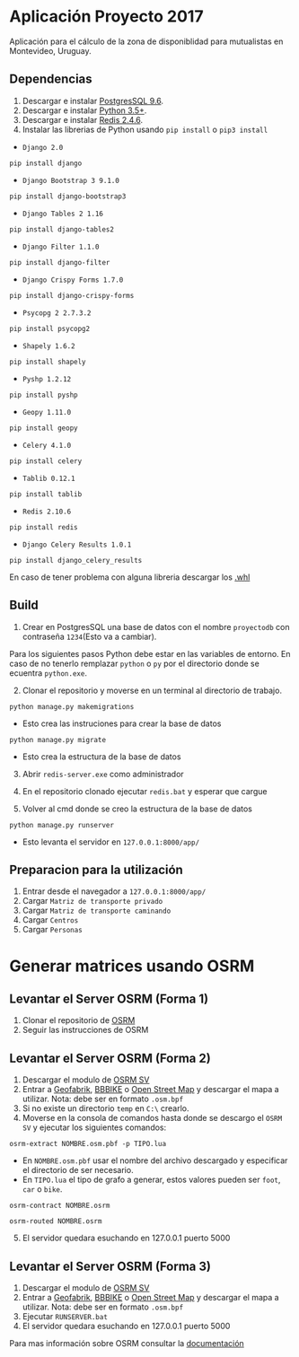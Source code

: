 # Aplicación Proyecto 2017

Aplicación para el cálculo de la zona de disponiblidad para mutualistas en Montevideo, Uruguay.


## Dependencias

1. Descargar e instalar [PostgresSQL 9.6](https://www.openscg.com/bigsql/postgresql/installers.jsp/).
2. Descargar e instalar [Python 3.5+](https://www.python.org). 
3. Descargar e instalar [Redis 2.4.6](http://ruilopes.com/redis-setup/).
4. Instalar las librerias de Python usando `pip install` o `pip3 install`
* `Django 2.0`
```
pip install django
```
* `Django Bootstrap 3 9.1.0`
```
pip install django-bootstrap3
```
* `Django Tables 2 1.16`
```
pip install django-tables2
```
* `Django Filter 1.1.0`
```
pip install django-filter
```
* `Django Crispy Forms 1.7.0`
```
pip install django-crispy-forms
```
* `Psycopg 2 2.7.3.2`
```
pip install psycopg2
```
* `Shapely 1.6.2`
```
pip install shapely
```
* `Pyshp 1.2.12`
```
pip install pyshp
```
* `Geopy 1.11.0`
```
pip install geopy
```
* `Celery 4.1.0`
```
pip install celery
```
* `Tablib 0.12.1`
```
pip install tablib
```
* `Redis 2.10.6`
```
pip install redis
```
* `Django Celery Results 1.0.1`
```
pip install django_celery_results
```
En caso de tener problema con alguna libreria descargar los [.whl](https://www.lfd.uci.edu/~gohlke/pythonlibs/)
## Build

1. Crear en PostgresSQL una base de datos con el nombre `proyectodb` con contraseña `1234`(Esto va a cambiar).

Para los siguientes pasos Python debe estar en las variables de entorno. En caso de no tenerlo remplazar `python` o `py` por el directorio donde se ecuentra `python.exe`. 

2. Clonar el repositorio y moverse en un terminal al directorio de trabajo.

```
python manage.py makemigrations
```
* Esto crea las instruciones para crear la base de datos

```
python manage.py migrate
```
* Esto crea la estructura de la base de datos

3. Abrir `redis-server.exe` como administrador

4. En el repositorio clonado ejecutar `redis.bat` y esperar que cargue

5. Volver al cmd donde se creo la estructura de la base de datos
```
python manage.py runserver
```
* Esto levanta el servidor en `127.0.0.1:8000/app/`

## Preparacion para la utilización

1. Entrar desde el navegador a `127.0.0.1:8000/app/`
2. Cargar `Matriz de transporte privado`
3. Cargar `Matriz de transporte caminando`
4. Cargar `Centros`
5. Cargar `Personas`

# Generar matrices usando OSRM

## Levantar el Server OSRM (Forma 1)

1. Clonar el repositorio de [OSRM](https://github.com/Project-OSRM/osrm-backend)
2. Seguir las instrucciones de OSRM

## Levantar el Server OSRM (Forma 2)

1. Descargar el modulo de [OSRM SV](https://drive.google.com/open?id=0B9_PBnYXKWkBVzBjdExNQnQ3Nm8)
2. Entrar a [Geofabrik](http://download.geofabrik.de/), [BBBIKE](http://download.bbbike.org/osm/) o [Open Street Map](https://www.openstreetmap.org/export) y descargar el mapa a utilizar. Nota: debe ser en formato `.osm.bpf`
3. Si no existe un directorio `temp` en `C:\` crearlo.
4. Moverse en la consola de comandos hasta donde se descargo el `OSRM SV` y ejecutar los siguientes comandos:
```
osrm-extract NOMBRE.osm.pbf -p TIPO.lua
```
* En `NOMBRE.osm.pbf` usar el nombre del archivo descargado y especificar el directorio de ser necesario.
* En `TIPO.lua` el tipo de grafo a generar, estos valores pueden ser `foot`, `car` o `bike`.
```
osrm-contract NOMBRE.osrm
```
```
osrm-routed NOMBRE.osrm
```
5. El servidor quedara esuchando en 127.0.0.1 puerto 5000 

## Levantar el Server OSRM (Forma 3)

1. Descargar el modulo de [OSRM SV](https://drive.google.com/open?id=0B9_PBnYXKWkBVzBjdExNQnQ3Nm8)
2. Entrar a [Geofabrik](http://download.geofabrik.de/), [BBBIKE](http://download.bbbike.org/osm/) o [Open Street Map](https://www.openstreetmap.org/export) y descargar el mapa a utilizar. Nota: debe ser en formato `.osm.bpf`
3. Ejecutar `RUNSERVER.bat`
4. El servidor quedara esuchando en 127.0.0.1 puerto 5000

Para mas información sobre OSRM consultar la [documentación](https://github.com/Project-OSRM/osrm-backend/blob/master/docs/http.md)
